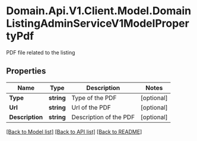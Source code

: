 # Domain.Api.V1.Client.Model.DomainListingAdminServiceV1ModelPropertyPdf
PDF file related to the listing
## Properties

Name | Type | Description | Notes
------------ | ------------- | ------------- | -------------
**Type** | **string** | Type of the PDF | [optional] 
**Url** | **string** | Url of the PDF | [optional] 
**Description** | **string** | Description of the PDF | [optional] 

[[Back to Model list]](../README.md#documentation-for-models) [[Back to API list]](../README.md#documentation-for-api-endpoints) [[Back to README]](../README.md)

